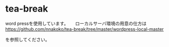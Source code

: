 # tea-break
word pressを使用しています。
　
 ローカルサーバ環境の用意の仕方は
 　
  https://github.com/nnakoko/tea-break/tree/master/wordpress-local-master
  
  を参照してください。

